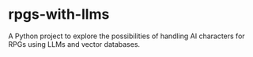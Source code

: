 # rpgs-with-llms
A Python project to explore the possibilities of handling AI characters for RPGs using LLMs and vector databases.
